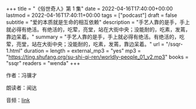 +++
title = "《俗世奇人》第 1 集"
date = 2022-04-16T17:40:00+00:00
lastmod = 2022-04-16T17:40:11+00:00
tags = ["podcast"]
draft = false
subtitle = "爱的本质就是生命的相互依赖"
description = "手艺人靠的是手，手上就必得有绝活。有绝活的，吃荤，亮堂，站在大街中央；没能耐的，吃素，发蔫，靠边呆着。"
summary = "手艺人靠的是手，手上就必得有绝活。有绝活的，吃荤，亮堂，站在大街中央；没能耐的，吃素，发蔫，靠边呆着。"
url = "/ssqr-1.html"
duration = 
length = 
external_mp3 = "yes"
mp3 = "https://ting.shufang.org/su-shi-qi-ren/worldly-people_01_v2.mp3"
books = "ssqr"
readers = "wenda"
+++

作者：冯骥才

朗读者：闻达

音频：[link](https://ting.shufang.org/su-shi-qi-ren/worldly-people_01_v2.mp3)
